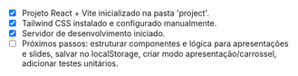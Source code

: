- [x] Projeto React + Vite inicializado na pasta 'project'.
- [x] Tailwind CSS instalado e configurado manualmente.
- [x] Servidor de desenvolvimento iniciado.
- [ ] Próximos passos: estruturar componentes e lógica para apresentações e slides, salvar no localStorage, criar modo apresentação/carrossel, adicionar testes unitários.
